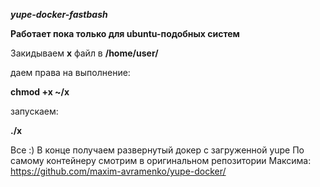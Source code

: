 ***yupe-docker-fastbash***


**Работает пока только для ubuntu-подобных систем**

Закидываем **x** файл в **/home/user/**

даем права на выполнение: 

**chmod +x ~/x**

запускаем:

**./x**

Все :) В конце получаем развернутый докер с загруженной yupe
По самому контейнеру смотрим в оригинальном репозитории Максима:
https://github.com/maxim-avramenko/yupe-docker/


